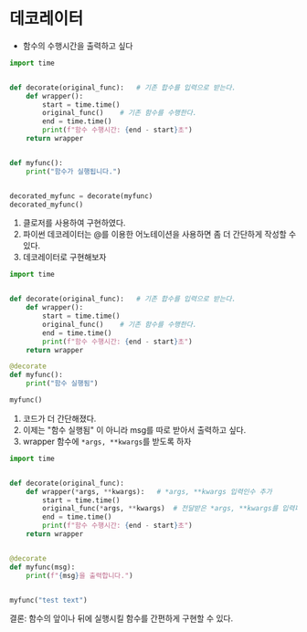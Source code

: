 # 데코레이터

- 함수의 수행시간을 출력하고 싶다

```python
import time


def decorate(original_func):   # 기존 합수를 입력으로 받는다.
    def wrapper():
        start = time.time()
        original_func()    # 기존 함수를 수행한다.
        end = time.time()
        print(f"함수 수행시간: {end - start}초")
    return wrapper


def myfunc():
    print("함수가 실행됩니다.")


decorated_myfunc = decorate(myfunc)
decorated_myfunc()
```

1. 클로저를 사용하여 구현하였다. 
2. 파이썬 데코레이터는 @를 이용한 어노테이션을 사용하면 좀 더 간단하게 작성할 수 있다.
3. 데코레이터로 구현해보자

```python
import time


def decorate(original_func):   # 기존 합수를 입력으로 받는다.
    def wrapper():
        start = time.time()
        original_func()    # 기존 함수를 수행한다.
        end = time.time()
        print(f"함수 수행시간: {end - start}초")
    return wrapper

@decorate
def myfunc():
    print("함수 실행됨")

myfunc() 
```

1. 코드가 더 간단해졌다.
2. 이제는 "함수 실행됨" 이 아니라 msg를 따로 받아서 출력하고 싶다.
3. wrapper 함수에 `*args, **kwargs`를 받도록 하자

```python
import time


def decorate(original_func):
    def wrapper(*args, **kwargs):   # *args, **kwargs 입력인수 추가
        start = time.time()
        original_func(*args, **kwargs)  # 전달받은 *args, **kwargs를 입력파라미터로 기존함수 수행
        end = time.time()
        print(f"함수 수행시간: {end - start}초")
    return wrapper


@decorate
def myfunc(msg):
    print(f"{msg}을 출력합니다.")


myfunc("test text")
```

결론: 함수의 앞이나 뒤에 실행시킬 함수를 간편하게 구현할 수 있다. 
